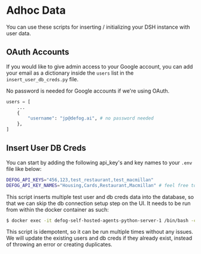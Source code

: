# Adhoc Data

You can use these scripts for inserting / initializing your DSH instance with user data.

## OAuth Accounts

If you would like to give admin access to your Google account, you can add your email as a dictionary inside the `users` list in the `insert_user_db_creds.py` file.

No password is needed for Google accounts if we're using OAuth.

```python
users = [
    ...
    {
        "username": "jp@defog.ai", # no password needed
    },
]
```

## Insert User DB Creds

You can start by adding the following api_key's and key names to your `.env` file like below:

```sh
DEFOG_API_KEYS="456,123,test_restaurant,test_macmillan"
DEFOG_API_KEY_NAMES="Housing,Cards,Restaurant,Macmillan" # feel free to edit to whatever you want displayed on the UI
```

This script inserts multiple test user and db creds data into the database, so that we can skip the db connection setup step on the UI. It needs to be run from within the docker container as such:

```sh
$ docker exec -it defog-self-hosted-agents-python-server-1 /bin/bash -c "python adhoc/insert_user_db_creds.py"
```

This script is idempotent, so it can be run multiple times without any issues. We will update the existing users and db creds if they already exist, instead of throwing an error or creating duplicates.
